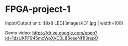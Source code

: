 # FPGA-project-1
Input/Output unit:
![8x8 LED](images/IO1.jpg | width=100)

Demo video:
https://drive.google.com/open?id=1dsUKFF945moWpXyD0L86eseNf1l3repO
